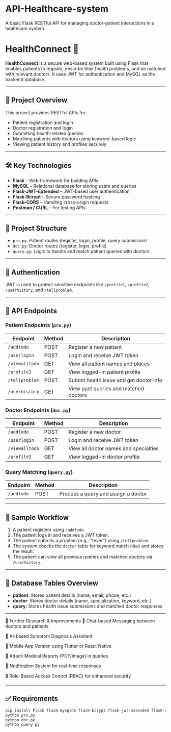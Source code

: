 # API-Healthcare-system
A basic Flask RESTful API for managing doctor-patient interactions in a healthcare system.
# HealthConnect 🏥

**HealthConnect** is a secure web-based system built using Flask that enables patients to register, describe their health problems, and be matched with relevant doctors. It uses JWT for authentication and MySQL as the backend database.

---

## 🚀 Project Overview

This project provides RESTful APIs for:

- Patient registration and login
- Doctor registration and login
- Submitting health-related queries
- Matching patients with doctors using keyword-based logic
- Viewing patient history and profiles securely

---

## 🛠️ Key Technologies

- **Flask** – Web framework for building APIs
- **MySQL** – Relational database for storing users and queries
- **Flask-JWT-Extended** – JWT-based user authentication
- **Flask-Bcrypt** – Secure password hashing
- **Flask-CORS** – Handling cross-origin requests
- **Postman / CURL** – For testing APIs

---

## 📁 Project Structure

- `pro.py`: Patient routes (register, login, profile, query submission)
- `doc.py`: Doctor routes (register, login, profile)
- `query.py`: Logic to handle and match patient queries with doctors

---

## 🔐 Authentication

JWT is used to protect sensitive endpoints like `/profile1`, `/profile2`, `/userhistory`, and `/tellproblem`.

---

## 📌 API Endpoints

### Patient Endpoints (`pro.py`)
| Endpoint         | Method | Description                             |
|------------------|--------|-----------------------------------------|
| `/addtodo`       | POST   | Register a new patient                  |
| `/userlogin`     | POST   | Login and receive JWT token             |
| `/viewalltodo`   | GET    | View all patient names and places       |
| `/profile1`      | GET    | View logged-in patient profile          |
| `/tellproblem`   | POST   | Submit health issue and get doctor info |
| `/userhistory`   | GET    | View past queries and matched doctors   |

### Doctor Endpoints (`doc.py`)
| Endpoint         | Method | Description                             |
|------------------|--------|-----------------------------------------|
| `/addtodo`       | POST   | Register a new doctor                   |
| `/userlogin`     | POST   | Login and receive JWT token             |
| `/viewalltodo`   | GET    | View all doctor names and specialties   |
| `/profile2`      | GET    | View logged-in doctor profile           |

### Query Matching (`query.py`)
| Endpoint         | Method | Description                             |
|------------------|--------|-----------------------------------------|
| `/addtodo`       | POST   | Process a query and assign a doctor     |

---

## 🧪 Sample Workflow

1. A patient registers using `/addtodo`.
2. The patient logs in and receives a JWT token.
3. The patient submits a problem (e.g., "fever") using `/tellproblem`.
4. The system checks the `doctor` table for keyword match (`dkw`) and stores the result.
5. The patient can view all previous queries and matched doctors via `/userhistory`.

---

## 📌 Database Tables Overview

- **patient**: Stores patient details (name, email, phone, etc.)
- **doctor**: Stores doctor details (name, specialization, keyword, etc.)
- **query**: Stores health issue submissions and matched doctor responses

---

🔭 Further Research & Improvements
💬 Chat-based Messaging between doctors and patients

🤖 AI-based Symptom Diagnosis Assistant

📱 Mobile App Version using Flutter or React Native

🩻 Attach Medical Reports (PDF/Image) in queries

📢 Notification System for real-time responses

🔒 Role-Based Access Control (RBAC) for enhanced security

---

## ✅ Requirements

```bash
pip install Flask flask-mysqldb flask-bcrypt flask-jwt-extended flask-cors
python pro.py
python doc.py
python query.py
